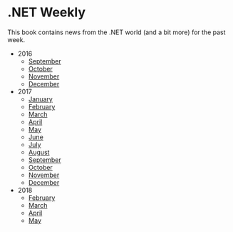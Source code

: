 # .NET Weekly

This book contains news from the .NET world (and a bit more) for the past week.

+ 2016
  + [September](2016_September/README.md)
  + [October](2016_October/README.md)
  + [November](2016_November/README.md)
  + [December](2016_December/README.md)
+ 2017
  + [January](2017_January/README.md)
  + [February](2017_February/README.md)
  + [March](2017_March/README.md)
  + [April](2017_April/README.md)
  + [May](2017_May/README.md)
  + [June](2017_June/README.md)
  + [July](2017_July/README.md)
  + [August](2017_August/README.md)
  + [September](2017_September/README.md)
  + [October](2017_October/README.md)
  + [November](2017_November/README.md)
  + [December](2017_December/README.md)
+ 2018
  + [February](2018.02/README.md)
  + [March](2018.03/README.md)
  + [April](2018.04/README.md)
  + [May](2018.05/README.md)
